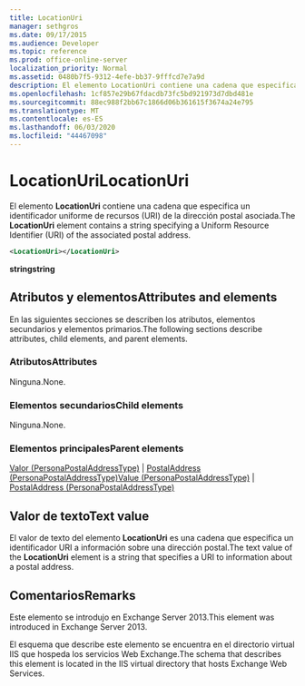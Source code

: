 ```yaml
---
title: LocationUri
manager: sethgros
ms.date: 09/17/2015
ms.audience: Developer
ms.topic: reference
ms.prod: office-online-server
localization_priority: Normal
ms.assetid: 0480b7f5-9312-4efe-bb37-9fffcd7e7a9d
description: El elemento LocationUri contiene una cadena que especifica un identificador uniforme de recursos (URI) de la dirección postal asociada.
ms.openlocfilehash: 1cf857e29b67fdacdb73fc5bd921973d7dbd481e
ms.sourcegitcommit: 88ec988f2bb67c1866d06b361615f3674a24e795
ms.translationtype: MT
ms.contentlocale: es-ES
ms.lasthandoff: 06/03/2020
ms.locfileid: "44467098"
---
```

# <a name="locationuri"></a><span data-ttu-id="deed8-103">LocationUri</span><span class="sxs-lookup"><span data-stu-id="deed8-103">LocationUri</span></span>

<span data-ttu-id="deed8-104">El elemento **LocationUri** contiene una cadena que especifica un identificador uniforme de recursos (URI) de la dirección postal asociada.</span><span class="sxs-lookup"><span data-stu-id="deed8-104">The **LocationUri** element contains a string specifying a Uniform Resource Identifier (URI) of the associated postal address.</span></span> 
  
```XML
<LocationUri></LocationUri>
```

 <span data-ttu-id="deed8-105">**string**</span><span class="sxs-lookup"><span data-stu-id="deed8-105">**string**</span></span>
## <a name="attributes-and-elements"></a><span data-ttu-id="deed8-106">Atributos y elementos</span><span class="sxs-lookup"><span data-stu-id="deed8-106">Attributes and elements</span></span>

<span data-ttu-id="deed8-107">En las siguientes secciones se describen los atributos, elementos secundarios y elementos primarios.</span><span class="sxs-lookup"><span data-stu-id="deed8-107">The following sections describe attributes, child elements, and parent elements.</span></span>
  
### <a name="attributes"></a><span data-ttu-id="deed8-108">Atributos</span><span class="sxs-lookup"><span data-stu-id="deed8-108">Attributes</span></span>

<span data-ttu-id="deed8-109">Ninguna.</span><span class="sxs-lookup"><span data-stu-id="deed8-109">None.</span></span>
  
### <a name="child-elements"></a><span data-ttu-id="deed8-110">Elementos secundarios</span><span class="sxs-lookup"><span data-stu-id="deed8-110">Child elements</span></span>

<span data-ttu-id="deed8-111">Ninguna.</span><span class="sxs-lookup"><span data-stu-id="deed8-111">None.</span></span>
  
### <a name="parent-elements"></a><span data-ttu-id="deed8-112">Elementos principales</span><span class="sxs-lookup"><span data-stu-id="deed8-112">Parent elements</span></span>

<span data-ttu-id="deed8-113">[Valor (PersonaPostalAddressType)](value-personapostaladdresstype.md)  |  [PostalAddress (PersonaPostalAddressType)](postaladdress-personapostaladdresstype.md)</span><span class="sxs-lookup"><span data-stu-id="deed8-113">[Value (PersonaPostalAddressType)](value-personapostaladdresstype.md) | [PostalAddress (PersonaPostalAddressType)](postaladdress-personapostaladdresstype.md)</span></span>
  
## <a name="text-value"></a><span data-ttu-id="deed8-114">Valor de texto</span><span class="sxs-lookup"><span data-stu-id="deed8-114">Text value</span></span>

<span data-ttu-id="deed8-115">El valor de texto del elemento **LocationUri** es una cadena que especifica un identificador URI a información sobre una dirección postal.</span><span class="sxs-lookup"><span data-stu-id="deed8-115">The text value of the **LocationUri** element is a string that specifies a URI to information about a postal address.</span></span> 
  
## <a name="remarks"></a><span data-ttu-id="deed8-116">Comentarios</span><span class="sxs-lookup"><span data-stu-id="deed8-116">Remarks</span></span>

<span data-ttu-id="deed8-117">Este elemento se introdujo en Exchange Server 2013.</span><span class="sxs-lookup"><span data-stu-id="deed8-117">This element was introduced in Exchange Server 2013.</span></span>
  
<span data-ttu-id="deed8-118">El esquema que describe este elemento se encuentra en el directorio virtual IIS que hospeda los servicios Web Exchange.</span><span class="sxs-lookup"><span data-stu-id="deed8-118">The schema that describes this element is located in the IIS virtual directory that hosts Exchange Web Services.</span></span>
  

